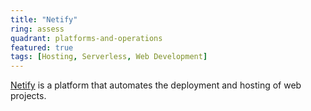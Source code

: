 ```yaml
---
title: "Netify"
ring: assess
quadrant: platforms-and-operations
featured: true
tags: [Hosting, Serverless, Web Development]
---
```


[Netify](https://www.netify.ai/) is a platform that automates the deployment and hosting of web projects.
